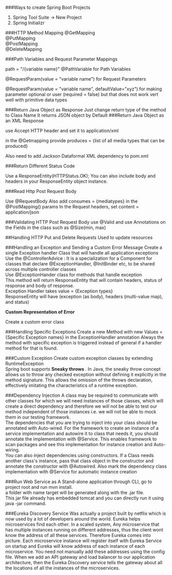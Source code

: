 ###Ways to create Spring Boot Projects
1. Spring Tool Suite -> New Project
2. Spring Initializr 

###HTTP Method Mapping
@GetMapping  
@PutMapping  
@PostMapping  
@DeleteMapping  

###Path Variables and Request Parameter Mappings

path = "/{variable name}"
@PathVariable for Path Variables

@RequestParam(value = "variable name") for Request Parameters

@RequestParam(value = "variable name", defaultValue="xyz") for making parameter optional or user (required = false) but that does not work vert well with primitive data types

###Return Java Object as Response
Just change return type of the method to Class Name
It returns JSON object by Default
###Return Java Object as an XML Response

use Accept HTTP header and set it to application/xml

in the @Getmapping provide produces = {list of all media types that can be produced}

Also need to add Jackson Dataformal XML dependency to pom.xml

###Return Different Status Code

Use a ResponseEntity(HTTPStatus.OK);
You can also include body and headers in your ResponseEntity object instance.

###Read Http Post Request Body

Use @RequestBody
Also add consumes = {mediatypes} in the @PostMapping() params
In the Request headers, set content = application/json

###Validating HTTP Post Request Body
use @Valid and use Annotations on the Fields in the class such as @Size(min, max)

##Handling HTTP Put and Delete Requests
Used to update resources

###Handling an Exception and Sending a Custom Error Message
Create a single Exception handler Class that will handle all application exceptions  
Use the @ControllerAdvice : It is a specialization for a Component for classes that declare @ExceptionHandler, @InitBinder etc, to be shared across multiple controller classes  
Use @ExceptionHander class for methods that handle exception  
This method will return ResponseEntity that will contain headers, status of response and body of response.     
Exception Handler takes value = {Exception types}  
ResponseEntity will have (exception (as body), headers (multi-value map), and status)

<b>Custom Representation of Error</b>  

Create a custom error class

###Handling Specific Exceptions
Create a new Method with new Values = {Specific Exception names} in the ExceptionHandler annotation
Always the method with specific exception is triggered instead of general if a handler method for that is found.

###Custom Exception
Create custom exception classes by extending RuntimeException  
Spring boot supports <b>Sneaky throws </b>. In Java, the sneaky throw concept allows us to throw any checked exception without defining it explicitly in the method signature. This allows the omission of the throws declaration, effectively imitating the characteristics of a runtime exception.

###Dependency Injection
A class may be required to communicate with other classes for which we will need instances of those classes, which will create a direct dependency and therefore we will not be able to test our method independent of those instances i.e. we will not be able to mock them in our testing framework.  
The dependencies that you are trying to inject into your class should be annotated with Auto-wired. For the framework to create an instance of a service implementation and autowire it to class that needs it, you should annotate the implementation with @Service. This enables framework to scan packages and see this implementation for instance creation and Auto-wiring.  
You can also inject dependencies using constructors. If a Class needs another class's instance, pass that class object in the constructor and annotate the constructor with @Autowired. Also mark the dependency class implementation with @Service for automatic instance creation

###Run Web Service as A Stand-alone application
through CLI, go to project root and run mvn install.  
a folder with name target will be generated along with the .jar file.  
This jar file already has embedded tomcat and you can directly run it using java -jar command.  

###Eureka Discovery Service
Was actually a project built by netflix which is now used by a lot of developers around the world. Eureka helps microservices find each other. In a scaled system, Any microservice that has multiple instances running on different addresses, thus the client wont know the address of all these services. Therefore Eureka comes into picture. Each microservice instance will register itself with Eureka Service on startup and Eureka will know address of each instance of each microservice. You need not manually add these addresses using the config file.
When we add an API gateway and load balancer to our application architecture, then the Eureka Discovery service tells the gateway about all the locations of all the instances of the microservices.

 